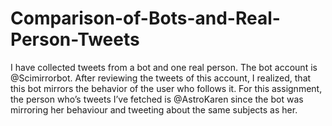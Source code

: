 # Comparison-of-Bots-and-Real-Person-Tweets

I have collected tweets from a bot and one real person. 
The bot account is @Scimirrorbot. After reviewing the tweets of this account, I realized, that this bot mirrors the behavior of the user 
who follows it. For this assignment, the person who’s tweets I’ve fetched is @AstroKaren since the bot was mirroring her behaviour 
and tweeting about the same subjects as her.

